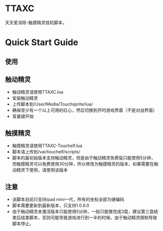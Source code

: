 TTAXC
=====
天天爱消除-触摸精灵挂机脚本。

Quick Start Guide
=================
使用
----
触动精灵
---
*	触动精灵请使用TTAXC.lua
*	安装触动精灵
*	上传脚本到/User/Media/Touchsprite/lua/
*	确保至少有一个以上可用的红心，然后切换到开时游戏界面（不是对战界面）
*	音量键开始

触摸精灵
----
*	触摸精灵请使用TTAXC-Touchelf.lua
*	脚本请上传到/var/touchelf/scripts/
*	脚本的最初始版本支持触动精灵，但是由于触动精灵免费版只能使用5分钟，而触摸精灵可以免费使用30分钟，所以修改为触摸精灵的版本，如果需要在触动精灵下使用，请使用该版本

注意
----
*	该脚本目前只支持ipad mini一代，所有的坐标全部为硬编码
*	脚本需要更新到最新版本，只支持1.0.9.0
*	由于触动精灵未激活版本只能使用5分钟，一般只能够完成3盘，建议第三盘结束后结束脚本，否则可能导致游戏进行到一半的时候，由于触动精灵限制导致脚本停止。

